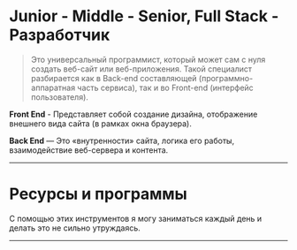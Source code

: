 # Junior - Middle - Senior, Full Stack - Разработчик

> Это универсальный программист, который может сам с нуля создать веб-сайт или веб-приложения. Такой специалист разбирается как в Back-end составляющей (программно-аппаратная часть сервиса), так и во Front-end (интерфейс пользователя).


**Front End** - Представляет собой создание дизайна, отображение внешнего вида сайта (в рамках окна браузера). 

**Back End** — Это «внутренности» сайта, логика его работы, взаимодействие веб-сервера и контента.

---


# Ресурсы и программы

С помощью этих инструментов я могу заниматься каждый день и делать это не сильно утруждаясь.



---
